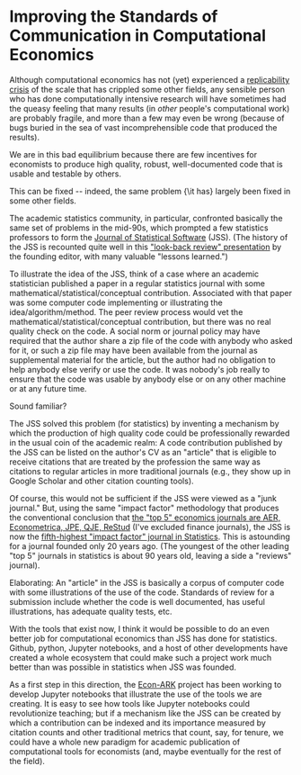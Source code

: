 
# Improving the Standards of Communication in Computational Economics

Although computational economics has not (yet) experienced a [replicability crisis](https://en.wikipedia.org/wiki/Replication_crisis) of the scale that has crippled some other fields, any sensible person who has done computationally intensive research will have sometimes had the queasy feeling that many results (in _other_ people's computational work) are probably fragile, and more than a few may even be wrong (because of bugs buried in the sea of vast incomprehensible code that produced the results).

We are in this bad equilibrium because there are few incentives for economists to produce high quality, robust, well-documented code that is usable and testable by others.

This can be fixed -- indeed, the same problem {\it has} largely been fixed in some other fields.

The academic statistics community, in particular, confronted basically the same set of problems in the mid-90s, which prompted a few statistics professors to form the [Journal of Statistical Software](https://www.jstatsoft.org) (JSS).  (The history of the JSS is recounted quite well in this ["look-back review" presentation](http://gifi.stat.ucla.edu/janspubs/2014/notes/deleeuw_mullen_U_14.pdf) by the founding editor, with many valuable "lessons learned.")

To illustrate the idea of the JSS, think of a case where an academic statistician published a paper in a regular statistics journal with some mathematical/statistical/conceptual contribution.  Associated with that paper was some computer code implementing or illustrating the idea/algorithm/method.  The peer review process would vet the mathematical/statistical/conceptual contribution, but there was no real quality check on the code.  A social norm or journal policy may have required that the author share a zip file of the code with anybody who asked for it, or such a zip file may have been available from the journal as supplemental material for the article, but the author had no obligation to help anybody else verify or use the code.  It was nobody's job really to ensure that the code was usable by anybody else or on any other machine or at any future time.

Sound familiar?

The JSS solved this problem (for statistics) by inventing a mechanism by which the production of high quality code could be professionally rewarded in the usual coin of the academic realm: A code contribution published by the JSS can be listed on the author's CV as an "article" that is eligible to receive citations that are treated by the profession the same way as citations to regular articles in more traditional journals (e.g., they show up in Google Scholar and other citation counting tools).

Of course, this would not be sufficient if the JSS were viewed as a "junk journal."  But,  using the same "impact factor" methodology that produces the conventional conclusion that [the "top 5" economics journals are AER, Econometrica, JPE, QJE, ReStud](http://www.scimagojr.com/journalrank.php?category=2002&type=j) (I've excluded finance journals), the JSS is now the [fifth-highest "impact factor" journal in Statistics](http://www.scimagojr.com/journalrank.php?category=2613).   This is astounding for a journal founded only 20 years ago.  (The youngest of the other leading "top 5" journals in statistics is about 90 years old, leaving a side a "reviews" journal).

Elaborating: An "article" in the JSS is basically a corpus of computer code with some illustrations of the use of the code.  Standards of review for a submission include whether the code is well documented, has useful illustrations, has adequate quality tests, etc.

With the tools that exist now, I think it would be possible to do an even better job for computational economics than JSS has done for statistics. Github, python, Jupyter notebooks, and a host of other developments have created a whole ecosystem that could make such a project work much better than was possible in statistics when JSS was founded.

As a first step in this direction, the [Econ-ARK](https://github.com/econ-ark/PARK/blob/master/Elevator-Spiels.md) project has been working to develop Jupyter notebooks that illustrate the use of the tools we are creating.  It is easy to see how tools like Jupyter notebooks could revolutionize teaching; but if a mechanism like the JSS can be created by which a contribution can be indexed and its importance measured by citation counts and other traditional metrics that count, say, for tenure, we could have a whole new paradigm for academic publication of computational tools for economists (and, maybe eventually for the rest of the field).
